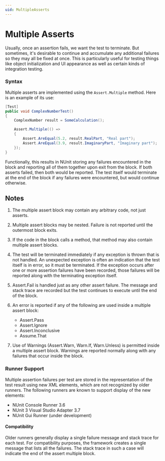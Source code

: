 ```yaml
---
uid: MultipleAsserts
---
```


# Multiple Asserts


Usually, once an assertion fails, we want the test to terminate. But sometimes, it's desirable to continue and accumulate any additional failures so they may all be fixed at once. This is particularly useful for testing things like object initialization and UI appearance as well as certain kinds of integration testing.

### Syntax

Multiple asserts are implemented using the `Assert.Multiple` method. Here is an example of its use:

```csharp
[Test]
public void ComplexNumberTest()
{
    ComplexNumber result = SomeCalculation();

    Assert.Multiple(() =>
    {
        Assert.AreEqual(5.2, result.RealPart, "Real part");
        Assert.AreEqual(3.9, result.ImaginaryPart, "Imaginary part");
    });
}
```

Functionally, this results in NUnit storing any failures encountered in the block and reporting all of them together upon exit from the block. If both asserts failed, then both would be reported. The test itself would terminate at the end of the block if any failures were encountered, but would continue otherwise.

## Notes

1. The multiple assert block may contain any arbitrary code, not just asserts.

2. Multiple assert blocks may be nested. Failure is not reported until the  outermost block exits.

3. If the code in the block calls a method, that method may also contain multiple assert blocks.

4. The test will be terminated immediately if any exception is thrown that is not handled. An unexpected exception is often an indication that the test itself is in error, so it must be terminated. If the exception occurs after one or more assertion failures have been recorded, those failures will be reported along with the terminating exception itself.

5. Assert.Fail is handled just as any other assert failure. The message and stack trace are recorded but the test continues to execute until the end of the block.

6. An error is reported if any of the following are used inside a multiple assert block:
   * Assert.Pass
   * Assert.Ignore
   * Assert.Inconclusive
   * Assume.That

7. Use of Warnings (Assert.Warn, Warn.If, Warn.Unless) is permitted inside a multiple assert block. Warnings are reported normally along with any failures that occur inside the block.

### Runner Support

Multiple assertion failures per test are stored in the representation of the test result using new XML elements, which are not recognized by older runners. The following runners are known to support display of the new elements:

 * NUnit Console Runner 3.6
 * NUnit 3 Visual Studio Adapter 3.7
 * NUnit Gui Runner (under development)

#### Compatibility

Older runners generally display a single failure message and stack trace for each test. For compatibility purposes, the framework creates a single message that lists all the failures. The stack trace in such a case will indicate the end of the assert multiple block.
